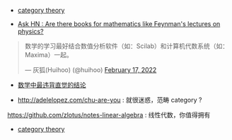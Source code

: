 - [category theory](https://boris-marinov.github.io/category-theory-illustrated/05_logic/)

- [Ask HN : Are there books for mathematics like Feynman's lectures on physics?](https://news.ycombinator.com/item?id=21346272)

<blockquote class="twitter-tweet"><p lang="zh" dir="ltr">数学的学习最好结合数值分析软件（如：Scilab）和计算机代数系统（如：Maxima）一起。</p>&mdash; 灰狐(Huihoo) (@huihoo) <a href="https://twitter.com/huihoo/status/1494219912747032579?ref_src=twsrc%5Etfw">February 17, 2022</a></blockquote> <script async src="https://platform.twitter.com/widgets.js" charset="utf-8"></script>

- [数学中最违背直觉的结论](https://axisofordinary.substack.com/p/the-most-counterintuitive-facts-in?utm_source=url)

- http://adelelopez.com/chu-are-you : 就很迷惑，范畴 category ?

https://github.com/zlotus/notes-linear-algebra : 线性代数，你值得拥有
- [category theory](https://github.com/hmemcpy/milewski-ctfp-pdf)
